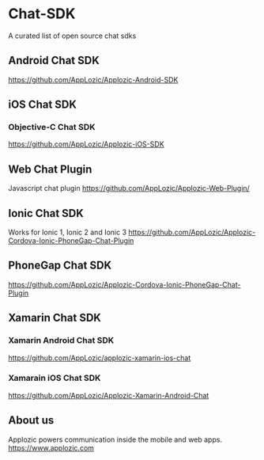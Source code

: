 # Chat-SDK
A curated list of open source chat sdks


## Android Chat SDK

https://github.com/AppLozic/Applozic-Android-SDK



## iOS Chat SDK

### Objective-C Chat SDK
https://github.com/AppLozic/Applozic-iOS-SDK


## Web Chat Plugin
Javascript chat plugin
https://github.com/AppLozic/Applozic-Web-Plugin/


## Ionic Chat SDK
Works for Ionic 1, Ionic 2 and Ionic 3
https://github.com/AppLozic/Applozic-Cordova-Ionic-PhoneGap-Chat-Plugin


## PhoneGap Chat SDK
https://github.com/AppLozic/Applozic-Cordova-Ionic-PhoneGap-Chat-Plugin


## Xamarin Chat SDK

### Xamarin Android Chat SDK
https://github.com/AppLozic/applozic-xamarin-ios-chat

### Xamarain iOS Chat SDK
https://github.com/AppLozic/Applozic-Xamarin-Android-Chat


## About us
Applozic powers communication inside the mobile and web apps.
https://www.applozic.com
